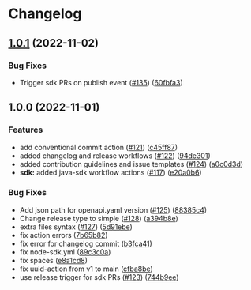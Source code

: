 # Changelog

## [1.0.1](https://github.com/whispir/openapi/compare/v1.0.0...v1.0.1) (2022-11-02)


### Bug Fixes

* Trigger sdk PRs on publish event ([#135](https://github.com/whispir/openapi/issues/135)) ([60fbfa3](https://github.com/whispir/openapi/commit/60fbfa35edb8bad4295bdc04031c3811a1aaffb6))

## 1.0.0 (2022-11-01)


### Features

* add conventional commit action ([#121](https://github.com/whispir/openapi/issues/121)) ([c45ff87](https://github.com/whispir/openapi/commit/c45ff877b4b925ec9beef034898d5977f29c6a6c))
* added changelog and release workflows ([#122](https://github.com/whispir/openapi/issues/122)) ([94de301](https://github.com/whispir/openapi/commit/94de301365f747004a206a3c078803c1571385a7))
* added contribution guidelines and issue templates ([#124](https://github.com/whispir/openapi/issues/124)) ([a0c0d3d](https://github.com/whispir/openapi/commit/a0c0d3d459495f6fd8cce8dbd018813740071377))
* **sdk:** added java-sdk workflow actions ([#117](https://github.com/whispir/openapi/issues/117)) ([e20a0b6](https://github.com/whispir/openapi/commit/e20a0b68eda8d156c5e3a4f08e4a3d216e34bd1f))


### Bug Fixes

* Add json path for openapi.yaml version ([#125](https://github.com/whispir/openapi/issues/125)) ([88385c4](https://github.com/whispir/openapi/commit/88385c4654b8a80d23e9bc9b2202061355e2aafd))
* Change release type to simple ([#128](https://github.com/whispir/openapi/issues/128)) ([a394b8e](https://github.com/whispir/openapi/commit/a394b8ee2b10eff033a1f58f919f6b2127520561))
* extra files syntax ([#127](https://github.com/whispir/openapi/issues/127)) ([5d91ebe](https://github.com/whispir/openapi/commit/5d91ebe2f70ef95e3dcaaeeef5aa760b7a2f4aab))
* fix action errors ([7b65b82](https://github.com/whispir/openapi/commit/7b65b821960ff61ecf058378143f65be9babc37a))
* fix error for changelog commit ([b3fca41](https://github.com/whispir/openapi/commit/b3fca416d1152f5b16617ce0749ccf7bf4acfd64))
* fix node-sdk.yml ([89c3c0a](https://github.com/whispir/openapi/commit/89c3c0a55a230f0fd98c1958c172671ef804f91a))
* fix spaces ([e8a1cd8](https://github.com/whispir/openapi/commit/e8a1cd854c6cbc80ace4a74acee66bb3c14bd6be))
* fix uuid-action from v1 to main ([cfba8be](https://github.com/whispir/openapi/commit/cfba8be3c4a6a9a17da8a87e7e7abfb58d09711f))
* use release trigger for sdk PRs ([#123](https://github.com/whispir/openapi/issues/123)) ([744b9ee](https://github.com/whispir/openapi/commit/744b9eebca2631087ead4fa9b6ba43f57a18338d))
